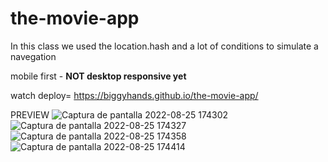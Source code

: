 # the-movie-app

In this class we used the location.hash and a lot of conditions to simulate a navegation

mobile first - **NOT desktop responsive yet**

watch deploy= https://biggyhands.github.io/the-movie-app/

PREVIEW
![Captura de pantalla 2022-08-25 174302](https://user-images.githubusercontent.com/96136484/186781360-8cf39b31-d153-4240-891f-827d11a8f19d.png)
![Captura de pantalla 2022-08-25 174327](https://user-images.githubusercontent.com/96136484/186781368-8a898990-9e27-4105-80ca-8d8f03ae09fe.png)
![Captura de pantalla 2022-08-25 174358](https://user-images.githubusercontent.com/96136484/186781372-a35dd6ac-e9e0-4836-a187-c3677c258ee8.png)
![Captura de pantalla 2022-08-25 174414](https://user-images.githubusercontent.com/96136484/186781378-7bd5061d-eacf-4a0b-ac37-5c082ffd8079.png)
